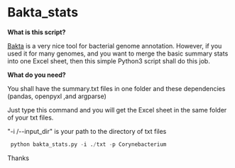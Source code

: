 # Bakta_stats

**What is this script?**

[Bakta](https://github.com/oschwengers/bakta) is a very nice tool for bacterial genome annotation. However, if you used it for many genomes, and you want to merge the basic summary stats  into one Excel sheet, then this simple Python3 script shall do this job.


**What do you need?**

You shall have the summary.txt files in one folder and these dependencies (pandas, openpyxl ,and argparse)

Just type this command and you will get the Excel sheet in the same folder of your txt files.

"-i /--input_dir"  is your path to the directory of txt files 

```python
 python bakta_stats.py -i ./txt -p Corynebacterium
```

Thanks
